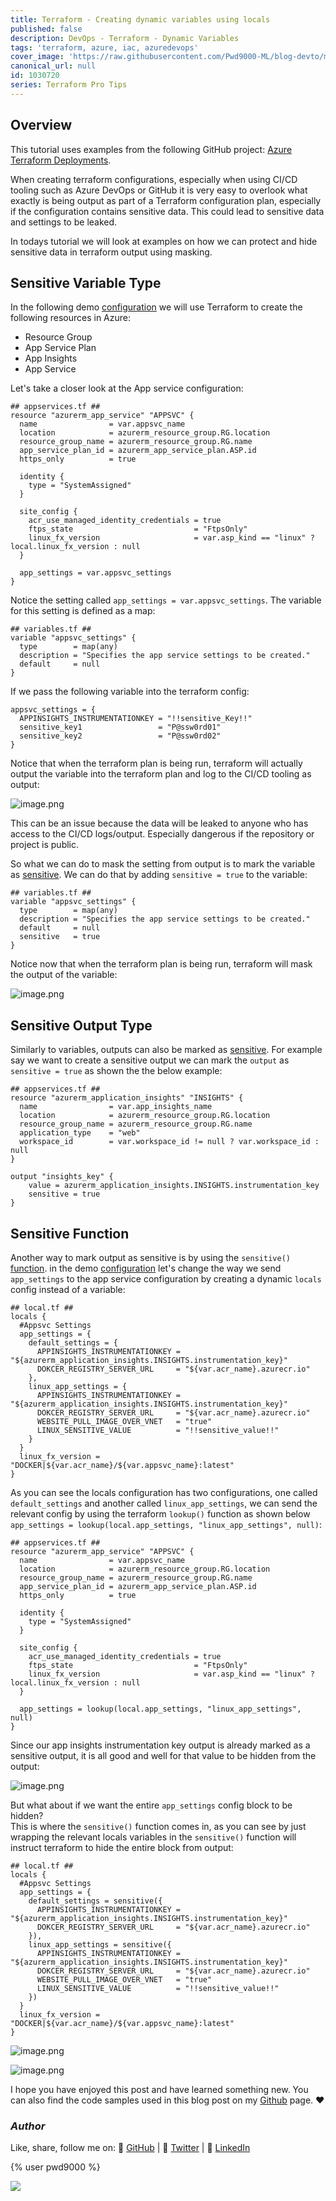 ```yaml
---
title: Terraform - Creating dynamic variables using locals
published: false
description: DevOps - Terraform - Dynamic Variables
tags: 'terraform, azure, iac, azuredevops'
cover_image: 'https://raw.githubusercontent.com/Pwd9000-ML/blog-devto/main/posts/2022-DevOps-Terraform-Dynamic-Variables/assets/main-tf-tips.png'
canonical_url: null
id: 1030720
series: Terraform Pro Tips
---
```


## Overview

This tutorial uses examples from the following GitHub project: [Azure Terraform Deployments](https://github.com/Pwd9000-ML/Azure-Terraform-Deployments).

When creating terraform configurations, especially when using CI/CD tooling such as Azure DevOps or GitHub it is very easy to overlook what exactly is being output as part of a Terraform configuration plan, especially if the configuration contains sensitive data. This could lead to sensitive data and settings to be leaked.

In todays tutorial we will look at examples on how we can protect and hide sensitive data in terraform output using masking.

## Sensitive Variable Type

In the following demo [configuration](https://github.com/Pwd9000-ML/Azure-Terraform-Deployments/tree/master/04_App_Acr) we will use Terraform to create the following resources in Azure:

- Resource Group
- App Service Plan
- App Insights
- App Service

Let's take a closer look at the App service configuration:

```hcl
## appservices.tf ##
resource "azurerm_app_service" "APPSVC" {
  name                = var.appsvc_name
  location            = azurerm_resource_group.RG.location
  resource_group_name = azurerm_resource_group.RG.name
  app_service_plan_id = azurerm_app_service_plan.ASP.id
  https_only          = true

  identity {
    type = "SystemAssigned"
  }

  site_config {
    acr_use_managed_identity_credentials = true
    ftps_state                           = "FtpsOnly"
    linux_fx_version                     = var.asp_kind == "linux" ? local.linux_fx_version : null
  }

  app_settings = var.appsvc_settings
}
```

Notice the setting called `app_settings = var.appsvc_settings`. The variable for this setting is defined as a map:

```hcl
## variables.tf ##
variable "appsvc_settings" {
  type        = map(any)
  description = "Specifies the app service settings to be created."
  default     = null
}
```

If we pass the following variable into the terraform config:

```hcl
appsvc_settings = {
  APPINSIGHTS_INSTRUMENTATIONKEY = "!!sensitive_Key!!"
  sensitive_key1                 = "P@ssw0rd01"
  sensitive_key2                 = "P@ssw0rd02"
}
```

Notice that when the terraform plan is being run, terraform will actually output the variable into the terraform plan and log to the CI/CD tooling as output:

![image.png](https://raw.githubusercontent.com/Pwd9000-ML/blog-devto/main/posts/2022-DevOps-Terraform-Sensitive-Output/assets/var01.png)

This can be an issue because the data will be leaked to anyone who has access to the CI/CD logs/output. Especially dangerous if the repository or project is public.

So what we can do to mask the setting from output is to mark the variable as [sensitive](https://www.terraform.io/language/values/variables#suppressing-values-in-cli-output). We can do that by adding `sensitive = true` to the variable:

```hcl
## variables.tf ##
variable "appsvc_settings" {
  type        = map(any)
  description = "Specifies the app service settings to be created."
  default     = null
  sensitive   = true
}
```

Notice now that when the terraform plan is being run, terraform will mask the output of the variable:

![image.png](https://raw.githubusercontent.com/Pwd9000-ML/blog-devto/main/posts/2022-DevOps-Terraform-Sensitive-Output/assets/var02.png)

## Sensitive Output Type

Similarly to variables, outputs can also be marked as [sensitive](https://www.terraform.io/language/values/outputs#sensitive-suppressing-values-in-cli-output). For example say we want to create a sensitive output we can mark the `output` as `sensitive = true` as shown the the below example:

```hcl
## appservices.tf ##
resource "azurerm_application_insights" "INSIGHTS" {
  name                = var.app_insights_name
  location            = azurerm_resource_group.RG.location
  resource_group_name = azurerm_resource_group.RG.name
  application_type    = "web"
  workspace_id        = var.workspace_id != null ? var.workspace_id : null
}

output "insights_key" {
    value = azurerm_application_insights.INSIGHTS.instrumentation_key
    sensitive = true
}
```

## Sensitive Function

Another way to mark output as sensitive is by using the `sensitive()` [function](https://www.terraform.io/language/functions/sensitive). in the demo [configuration](https://github.com/Pwd9000-ML/Azure-Terraform-Deployments/tree/master/04_App_Acr) let's change the way we send `app_settings` to the app service configuration by creating a dynamic `locals` config instead of a variable:

```hcl
## local.tf ##
locals {
  #Appsvc Settings
  app_settings = {
    default_settings = {
      APPINSIGHTS_INSTRUMENTATIONKEY = "${azurerm_application_insights.INSIGHTS.instrumentation_key}"
      DOKCER_REGISTRY_SERVER_URL     = "${var.acr_name}.azurecr.io"
    },
    linux_app_settings = {
      APPINSIGHTS_INSTRUMENTATIONKEY = "${azurerm_application_insights.INSIGHTS.instrumentation_key}"
      DOKCER_REGISTRY_SERVER_URL     = "${var.acr_name}.azurecr.io"
      WEBSITE_PULL_IMAGE_OVER_VNET   = "true"
      LINUX_SENSITIVE_VALUE          = "!!sensitive_value!!"
    }
  }
  linux_fx_version = "DOCKER|${var.acr_name}/${var.appsvc_name}:latest"
}
```

As you can see the locals configuration has two configurations, one called `default_settings` and another called `linux_app_settings`, we can send the relevant config by using the terraform `lookup()` function as shown below `app_settings = lookup(local.app_settings, "linux_app_settings", null)`:

```hcl
## appservices.tf ##
resource "azurerm_app_service" "APPSVC" {
  name                = var.appsvc_name
  location            = azurerm_resource_group.RG.location
  resource_group_name = azurerm_resource_group.RG.name
  app_service_plan_id = azurerm_app_service_plan.ASP.id
  https_only          = true

  identity {
    type = "SystemAssigned"
  }

  site_config {
    acr_use_managed_identity_credentials = true
    ftps_state                           = "FtpsOnly"
    linux_fx_version                     = var.asp_kind == "linux" ? local.linux_fx_version : null
  }

  app_settings = lookup(local.app_settings, "linux_app_settings", null)
}
```

Since our app insights instrumentation key output is already marked as a sensitive output, it is all good and well for that value to be hidden from the output:

![image.png](https://raw.githubusercontent.com/Pwd9000-ML/blog-devto/main/posts/2022-DevOps-Terraform-Sensitive-Output/assets/lookup01.png)

But what about if we want the entire `app_settings` config block to be hidden?  
This is where the `sensitive()` function comes in, as you can see by just wrapping the relevant locals variables in the `sensitive()` function will instruct terraform to hide the entire block from output:

```hcl
## local.tf ##
locals {
  #Appsvc Settings
  app_settings = {
    default_settings = sensitive({
      APPINSIGHTS_INSTRUMENTATIONKEY = "${azurerm_application_insights.INSIGHTS.instrumentation_key}"
      DOKCER_REGISTRY_SERVER_URL     = "${var.acr_name}.azurecr.io"
    }),
    linux_app_settings = sensitive({
      APPINSIGHTS_INSTRUMENTATIONKEY = "${azurerm_application_insights.INSIGHTS.instrumentation_key}"
      DOKCER_REGISTRY_SERVER_URL     = "${var.acr_name}.azurecr.io"
      WEBSITE_PULL_IMAGE_OVER_VNET   = "true"
      LINUX_SENSITIVE_VALUE          = "!!sensitive_value!!"
    })
  }
  linux_fx_version = "DOCKER|${var.acr_name}/${var.appsvc_name}:latest"
}
```

![image.png](https://raw.githubusercontent.com/Pwd9000-ML/blog-devto/main/posts/2022-DevOps-Terraform-Sensitive-Output/assets/lookup02.png)

![image.png](https://raw.githubusercontent.com/Pwd9000-ML/blog-devto/main/posts/2022-DevOps-Terraform-Sensitive-Output/assets/appsvc.png)

I hope you have enjoyed this post and have learned something new. You can also find the code samples used in this blog post on my [Github](https://github.com/Pwd9000-ML/Azure-Terraform-Deployments/tree/master/04_App_Acr) page. :heart:

### _Author_

Like, share, follow me on: :octopus: [GitHub](https://github.com/Pwd9000-ML) | :penguin: [Twitter](https://twitter.com/pwd9000) | :space_invader: [LinkedIn](https://www.linkedin.com/in/marcel-l-61b0a96b/)

{% user pwd9000 %}

<a href="https://www.buymeacoffee.com/pwd9000"><img src="https://img.buymeacoffee.com/button-api/?text=Buy me a coffee&emoji=&slug=pwd9000&button_colour=FFDD00&font_colour=000000&font_family=Cookie&outline_colour=000000&coffee_colour=ffffff"></a>
